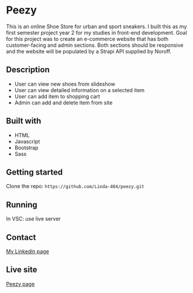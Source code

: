 # Peezy

This is an online Shoe Store for urban and sport sneakers.
I built this as my first semester project year 2 for my studies in front-end development.
Goal for this project was to create an e-commerce website that has both customer-facing and admin sections. Both sections should be responsive and the website will be populated by a Strapi API supplied by Noroff.

## Description

- User can view new shoes from slideshow
- User can view detailed information on a selected item
- User can add item to shopping cart
- Admin can add and delete item from site

## Built with

- HTML
- Javascript
- Bootstrap
- Sass

## Getting started

Clone the repo: 
`https://github.com/Linda-404/peezy.git`

## Running

In VSC: use live server

## Contact

[My Linkedin page](https://www.linkedin.com/in/linda-nilsson-8b82b01b2/)

## Live site

[Peezy page](https://peezy-shoes.netlify.app/)
